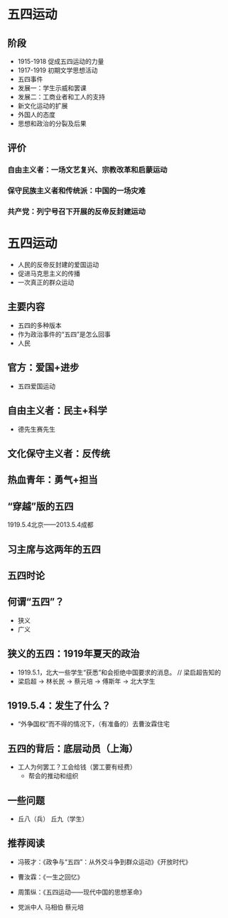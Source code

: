 # 五四运动
## 阶段
* 1915-1918 促成五四运动的力量
* 1917-1919 初期文学思想活动
* 五四事件
* 发展一：学生示威和罢课
* 发展二：工商业者和工人的支持
* 新文化运动的扩展
* 外国人的态度
* 思想和政治的分裂及后果
## 评价
### 自由主义者：一场文艺复兴、宗教改革和启蒙运动
### 保守民族主义者和传统派：中国的一场灾难
### 共产党：列宁号召下开展的反帝反封建运动

# 五四运动
* 人民的反帝反封建的爱国运动
* 促进马克思主义的传播
* 一次真正的群众运动

## 主要内容
* 五四的多种版本
* 作为政治事件的“五四”是怎么回事
* 人民
## 官方：爱国+进步
* 五四爱国运动
## 自由主义者：民主+科学
* 德先生赛先生
## 文化保守主义者：反传统
## 热血青年：勇气+担当
## “穿越”版的五四
1919.5.4北京——2013.5.4成都
## 习主席与这两年的五四
## 五四时论

## 何谓“五四”？
* 狭义
* 广义
## 狭义的五四：1919年夏天的政治
* 1919.5.1，北大一些学生“获悉”和会拒绝中国要求的消息。	// 梁启超告知的
* 梁启超 -> 林长民 -> 蔡元培 -> 傅斯年 -> 北大学生
## 1919.5.4：发生了什么？
* “外争国权”而不得的情况下，（有准备的）去曹汝霖住宅
## 五四的背后：底层动员（上海）
* 工人为何罢工？工会给钱（罢工要有经费）
	* 帮会的推动和组织

## 一些问题
* 丘八（兵） 丘九（学生）
## 推荐阅读
* 冯筱才：《政争与“五四”：从外交斗争到群众运动》《开放时代》
* 曹汝霖：《一生之回忆》
* 周策纵：《五四运动——现代中国的思想革命》

* 党派中人  马相伯 蔡元培